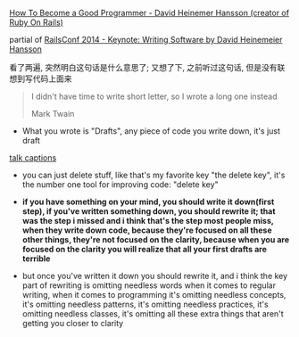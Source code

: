[How To Become a Good Programmer - David Heinemer Hansson (creator of Ruby On Rails)](https://youtu.be/nHIu9b4ny2o)

partial of [RailsConf 2014 - Keynote: Writing Software by David Heinemeier Hansson](https://youtu.be/9LfmrkyP81M)

看了两遍, 突然明白这句话是什么意思了; 又想了下, 之前听过这句话, 但是没有联想到写代码上面来

> I didn't have time to write short letter, so I wrote a long one instead
>
> Mark Twain


+ What you wrote is "Drafts", any piece of code you write down, it's just draft

[talk captions](./videos/how-to-become-a-good-programmer-by-DHH.txt)

+ you can just delete stuff, like that's my favorite key "the delete key", it's the number one tool for improving code: "delete key"

+ **if you have something on your mind, you should write it down(first step), if you've written something down, you should rewrite it; that was the step i missed and i think that's the step most people miss, when they write down code, because they're focused on all these other things, they're not focused on the clarity, because when you are focused on the clarity you will realize that all your first drafts are terrible**

+ but once you've written it down you should rewrite it, and i think the key part of rewriting is omitting needless words when it comes to regular writing,  when it comes to programming it's omitting needless concepts, it's omitting needless patterns, it's omitting needless practices, it's omitting needless classes, it's omitting all these extra things that aren't getting you closer to clarity



